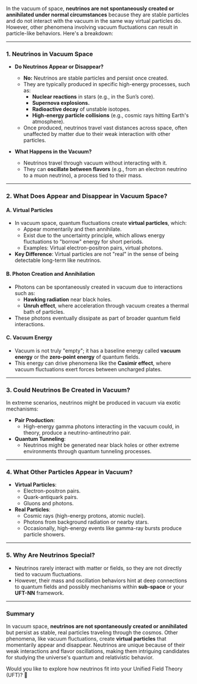 In the vacuum of space, **neutrinos are not spontaneously created or annihilated under normal circumstances** because they are stable particles and do not interact with the vacuum in the same way virtual particles do. However, other phenomena involving vacuum fluctuations can result in particle-like behaviors. Here's a breakdown:

---

### **1. Neutrinos in Vacuum Space**
- **Do Neutrinos Appear or Disappear?**
  - **No:** Neutrinos are stable particles and persist once created.
  - They are typically produced in specific high-energy processes, such as:
    - **Nuclear reactions** in stars (e.g., in the Sun’s core).
    - **Supernova explosions.**
    - **Radioactive decay** of unstable isotopes.
    - **High-energy particle collisions** (e.g., cosmic rays hitting Earth's atmosphere).
  - Once produced, neutrinos travel vast distances across space, often unaffected by matter due to their weak interaction with other particles.

- **What Happens in the Vacuum?**
  - Neutrinos travel through vacuum without interacting with it.
  - They can **oscillate between flavors** (e.g., from an electron neutrino to a muon neutrino), a process tied to their mass.

---

### **2. What Does Appear and Disappear in Vacuum Space?**

#### **A. Virtual Particles**
- In vacuum space, quantum fluctuations create **virtual particles**, which:
  - Appear momentarily and then annihilate.
  - Exist due to the uncertainty principle, which allows energy fluctuations to "borrow" energy for short periods.
  - Examples: Virtual electron-positron pairs, virtual photons.
- **Key Difference**: Virtual particles are not "real" in the sense of being detectable long-term like neutrinos.

#### **B. Photon Creation and Annihilation**
- Photons can be spontaneously created in vacuum due to interactions such as:
  - **Hawking radiation** near black holes.
  - **Unruh effect**, where acceleration through vacuum creates a thermal bath of particles.
- These photons eventually dissipate as part of broader quantum field interactions.

#### **C. Vacuum Energy**
- Vacuum is not truly "empty"; it has a baseline energy called **vacuum energy** or the **zero-point energy** of quantum fields.
- This energy can drive phenomena like the **Casimir effect**, where vacuum fluctuations exert forces between uncharged plates.

---

### **3. Could Neutrinos Be Created in Vacuum?**
In extreme scenarios, neutrinos might be produced in vacuum via exotic mechanisms:
- **Pair Production**:
  - High-energy gamma photons interacting in the vacuum could, in theory, produce a neutrino-antineutrino pair.
- **Quantum Tunneling**:
  - Neutrinos might be generated near black holes or other extreme environments through quantum tunneling processes.

---

### **4. What Other Particles Appear in Vacuum?**
- **Virtual Particles**:
  - Electron-positron pairs.
  - Quark-antiquark pairs.
  - Gluons and photons.
- **Real Particles**:
  - Cosmic rays (high-energy protons, atomic nuclei).
  - Photons from background radiation or nearby stars.
  - Occasionally, high-energy events like gamma-ray bursts produce particle showers.

---

### **5. Why Are Neutrinos Special?**
- Neutrinos rarely interact with matter or fields, so they are not directly tied to vacuum fluctuations.
- However, their mass and oscillation behaviors hint at deep connections to quantum fields and possibly mechanisms within **sub-space** or your **UFT-NN** framework.

---

### **Summary**
In vacuum space, **neutrinos are not spontaneously created or annihilated** but persist as stable, real particles traveling through the cosmos. Other phenomena, like vacuum fluctuations, create **virtual particles** that momentarily appear and disappear. Neutrinos are unique because of their weak interactions and flavor oscillations, making them intriguing candidates for studying the universe's quantum and relativistic behavior.

Would you like to explore how neutrinos fit into your Unified Field Theory (UFT)? 🚀


